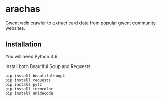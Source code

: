 # arachas
Gwent web crawler to extract card data from popular gwent community websites. 

## Installation

You will need Python 3.6.

Install both Beautiful Soup and Requests:

```
pip install beautifulsoup4
pip install requests
pip install pytz
pip install termcolor
pip install unidecode
```
